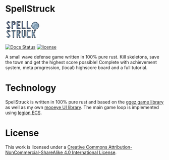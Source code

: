 # SpellStruck

![image](/resources/sprites/ui/logo.png)

[![Docs Status](https://docs.rs/mooeye/badge.svg)](https://docs.rs/mooeye)
[![license](https://i.creativecommons.org/l/by-nc-sa/4.0/88x31.png)](LICENSE)


A small wave defense game written in 100% pure rust. Kill skeletons, save the town and get the highest score possible!
Complete with achievement system, meta progression, (local) highscore board and a full tutorial.

# Technology

SpellStruck is written in 100% pure rust and based on the [ggez game library](https://github.com/ggez/ggez) as well as my own [mooeye UI library](https://github.com/Linus-Mussmaecher/mooeye).
The main game loop is implemented using [legion ECS](https://github.com/amethyst/legion).

# License

This work is licensed under a [Creative Commons Attribution-NonCommercial-ShareAlike 4.0 International License](http://creativecommons.org/licenses/by-nc-sa/4.0/).